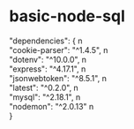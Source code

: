 # basic-node-sql

"dependencies": { n\
    "cookie-parser": "^1.4.5", n\
    "dotenv": "^10.0.0", n\
    "express": "^4.17.1", n\
    "jsonwebtoken": "^8.5.1", n\
    "latest": "^0.2.0", n\
    "mysql": "^2.18.1", n\
    "nodemon": "^2.0.13" n\
  }
